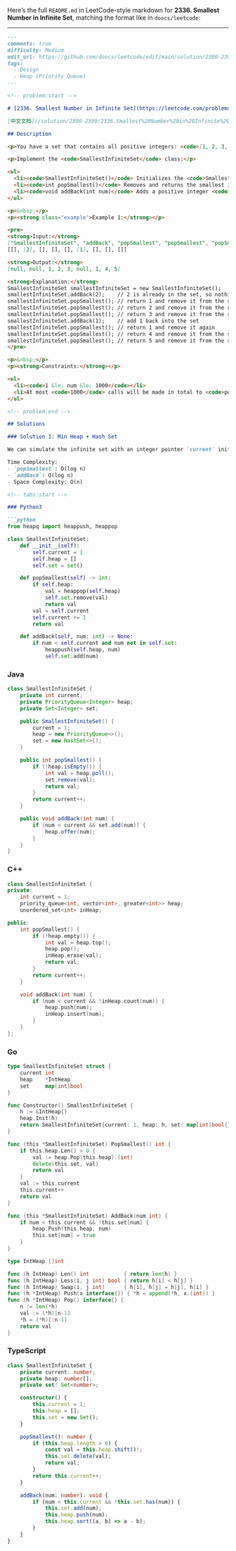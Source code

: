 Here’s the full `README.md` in LeetCode-style markdown for **2336. Smallest Number in Infinite Set**, matching the format like in `doocs/leetcode`:

---

```markdown
---
comments: true
difficulty: Medium
edit_url: https://github.com/doocs/leetcode/edit/main/solution/2300-2399/2336.Smallest%20Number%20in%20Infinite%20Set/README_EN.md
tags:
  - Design
  - Heap (Priority Queue)
---

<!-- problem:start -->

# [2336. Smallest Number in Infinite Set](https://leetcode.com/problems/smallest-number-in-infinite-set)

[中文文档](/solution/2300-2399/2336.Smallest%20Number%20in%20Infinite%20Set/README.md)

## Description

<p>You have a set that contains all positive integers: <code>[1, 2, 3, 4, 5, ...]</code>.</p>

<p>Implement the <code>SmallestInfiniteSet</code> class:</p>

<ul>
  <li><code>SmallestInfiniteSet()</code> Initializes the <code>SmallestInfiniteSet</code> object to contain all positive integers.</li>
  <li><code>int popSmallest()</code> Removes and returns the smallest integer contained in the infinite set.</li>
  <li><code>void addBack(int num)</code> Adds a positive integer <code>num</code> back into the infinite set if it is not already in the set.</li>
</ul>

<p>&nbsp;</p>
<p><strong class="example">Example 1:</strong></p>

<pre>
<strong>Input:</strong>
["SmallestInfiniteSet", "addBack", "popSmallest", "popSmallest", "popSmallest", "addBack", "popSmallest", "popSmallest", "popSmallest"]
[[], [2], [], [], [], [1], [], [], []]

<strong>Output:</strong>
[null, null, 1, 2, 3, null, 1, 4, 5]

<strong>Explanation:</strong>
SmallestInfiniteSet smallestInfiniteSet = new SmallestInfiniteSet();
smallestInfiniteSet.addBack(2);    // 2 is already in the set, so nothing happens
smallestInfiniteSet.popSmallest(); // return 1 and remove it from the set
smallestInfiniteSet.popSmallest(); // return 2 and remove it from the set
smallestInfiniteSet.popSmallest(); // return 3 and remove it from the set
smallestInfiniteSet.addBack(1);    // add 1 back into the set
smallestInfiniteSet.popSmallest(); // return 1 and remove it again
smallestInfiniteSet.popSmallest(); // return 4 and remove it from the set
smallestInfiniteSet.popSmallest(); // return 5 and remove it from the set
</pre>

<p>&nbsp;</p>
<p><strong>Constraints:</strong></p>

<ul>
  <li><code>1 &le; num &le; 1000</code></li>
  <li>At most <code>1000</code> calls will be made in total to <code>popSmallest</code> and <code>addBack</code>.</li>
</ul>

<!-- problem:end -->

## Solutions

### Solution 1: Min Heap + Hash Set

We can simulate the infinite set with an integer pointer `current` initialized to 1, and a min heap to manage elements that are "added back" and are smaller than `current`. A hash set tracks what’s already in the heap to avoid duplicates.

Time Complexity:
- `popSmallest`: O(log n)
- `addBack`: O(log n)
- Space Complexity: O(n)

<!-- tabs:start -->

### Python3

```python
from heapq import heappush, heappop

class SmallestInfiniteSet:
    def __init__(self):
        self.current = 1
        self.heap = []
        self.set = set()

    def popSmallest(self) -> int:
        if self.heap:
            val = heappop(self.heap)
            self.set.remove(val)
            return val
        val = self.current
        self.current += 1
        return val

    def addBack(self, num: int) -> None:
        if num < self.current and num not in self.set:
            heappush(self.heap, num)
            self.set.add(num)
```

### Java

```java
class SmallestInfiniteSet {
    private int current;
    private PriorityQueue<Integer> heap;
    private Set<Integer> set;

    public SmallestInfiniteSet() {
        current = 1;
        heap = new PriorityQueue<>();
        set = new HashSet<>();
    }

    public int popSmallest() {
        if (!heap.isEmpty()) {
            int val = heap.poll();
            set.remove(val);
            return val;
        }
        return current++;
    }

    public void addBack(int num) {
        if (num < current && set.add(num)) {
            heap.offer(num);
        }
    }
}
```

### C++

```cpp
class SmallestInfiniteSet {
private:
    int current = 1;
    priority_queue<int, vector<int>, greater<int>> heap;
    unordered_set<int> inHeap;

public:
    int popSmallest() {
        if (!heap.empty()) {
            int val = heap.top();
            heap.pop();
            inHeap.erase(val);
            return val;
        }
        return current++;
    }

    void addBack(int num) {
        if (num < current && !inHeap.count(num)) {
            heap.push(num);
            inHeap.insert(num);
        }
    }
};
```

### Go

```go
type SmallestInfiniteSet struct {
	current int
	heap    *IntHeap
	set     map[int]bool
}

func Constructor() SmallestInfiniteSet {
	h := &IntHeap{}
	heap.Init(h)
	return SmallestInfiniteSet{current: 1, heap: h, set: map[int]bool{}}
}

func (this *SmallestInfiniteSet) PopSmallest() int {
	if this.heap.Len() > 0 {
		val := heap.Pop(this.heap).(int)
		delete(this.set, val)
		return val
	}
	val := this.current
	this.current++
	return val
}

func (this *SmallestInfiniteSet) AddBack(num int) {
	if num < this.current && !this.set[num] {
		heap.Push(this.heap, num)
		this.set[num] = true
	}
}

type IntHeap []int

func (h IntHeap) Len() int           { return len(h) }
func (h IntHeap) Less(i, j int) bool { return h[i] < h[j] }
func (h IntHeap) Swap(i, j int)      { h[i], h[j] = h[j], h[i] }
func (h *IntHeap) Push(x interface{}) { *h = append(*h, x.(int)) }
func (h *IntHeap) Pop() interface{} {
	n := len(*h)
	val := (*h)[n-1]
	*h = (*h)[:n-1]
	return val
}
```

### TypeScript

```ts
class SmallestInfiniteSet {
    private current: number;
    private heap: number[];
    private set: Set<number>;

    constructor() {
        this.current = 1;
        this.heap = [];
        this.set = new Set();
    }

    popSmallest(): number {
        if (this.heap.length > 0) {
            const val = this.heap.shift()!;
            this.set.delete(val);
            return val;
        }
        return this.current++;
    }

    addBack(num: number): void {
        if (num < this.current && !this.set.has(num)) {
            this.set.add(num);
            this.heap.push(num);
            this.heap.sort((a, b) => a - b);
        }
    }
}
```

<!-- tabs:end -->

